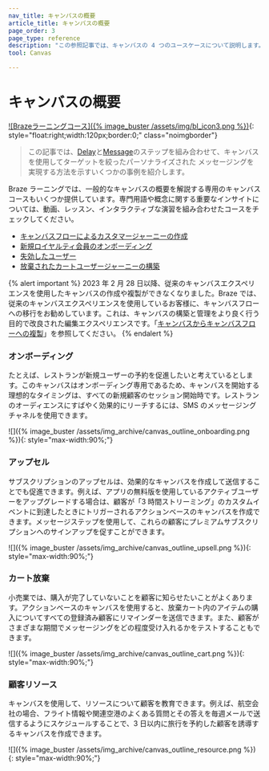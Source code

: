 ```yaml
---
nav_title: キャンバスの概要
article_title: キャンバスの概要
page_order: 3
page_type: reference
description: "この参照記事では、キャンバスの 4 つのユースケースについて説明します。"
tool: Canvas

---
```


# キャンバスの概要

[![Brazeラーニングコース]({% image_buster /assets/img/bl_icon3.png %})](https://learning.braze.com/page/courses){: style="float:right;width:120px;border:0;" class="noimgborder"}

> この記事では、[Delay]({{site.baseurl}}/user_guide/engagement_tools/canvas/canvas_components/delay_step/)と[Message]({{site.baseurl}}/user_guide/engagement_tools/canvas/canvas_components/message_step/)のステップを組み合わせて、キャンバスを使用してターゲットを絞ったパーソナライズされた メッセージングを実現する方法を示すいくつかの事例を紹介します。

Braze ラーニングでは、一般的なキャンバスの概要を解説する専用のキャンバスコースもいくつか提供しています。専門用語や概念に関する重要なインサイトについては、動画、レッスン、インタラクティブな演習を組み合わせたコースをチェックしてください。 
- [キャンバスフローによるカスタマージャーニーの作成](https://learning.braze.com/create-customer-journeys-with-canvas-flow)
- [新規ロイヤルティ会員のオンボーディング](https://learning.braze.com/new-loyalty-member-onboarding)
- [失効したユーザー](https://learning.braze.com/lapsing-users)
- [放棄されたカートユーザージャーニーの構築](https://learning.braze.com/build-an-abandoned-cart-user-journey)

{% alert important %}
2023 年 2 月 28 日以降、従来のキャンバスエクスペリエンスを使用したキャンバスの作成や複製ができなくなりました。Braze では、従来のキャンバスエクスペリエンスを使用しているお客様に、キャンバスフローへの移行をお勧めしています。これは、キャンバスの構築と管理をより良く行う目的で改良された編集エクスペリエンスです。「[キャンバスからキャンバスフローへの複製]({{site.baseurl}}/user_guide/engagement_tools/canvas/managing_canvases/cloning_canvases/)」を参照してください。
{% endalert %}

### オンボーディング

たとえば、レストランが新規ユーザーの予約を促進したいと考えているとします。このキャンバスはオンボーディング専用であるため、キャンバスを開始する理想的なタイミングは、すべての新規顧客のセッション開始時です。レストランのオーディエンスにすばやく効果的にリーチするには、SMS のメッセージングチャネルを使用できます。

![]({% image_buster /assets/img_archive/canvas_outline_onboarding.png %}){: style="max-width:90%;"}

### アップセル

サブスクリプションのアップセルは、効果的なキャンバスを作成して送信することでも促進できます。例えば、アプリの無料版を使用しているアクティブユーザーをアップグレードする場合は、顧客が「3 時間ストリーミング」のカスタムイベントに到達したときにトリガーされるアクションベースのキャンバスを作成できます。メッセージステップを使用して、これらの顧客にプレミアムサブスクリプションへのサインアップを促すことができます。

![]({% image_buster /assets/img_archive/canvas_outline_upsell.png %}){: style="max-width:90%;"}

### カート放棄

小売業では、購入が完了していないことを顧客に知らせたいことがよくあります。アクションベースのキャンバスを使用すると、放棄カート内のアイテムの購入についてすべての登録済み顧客にリマインダーを送信できます。また、顧客がさまざまな期間でメッセージングをどの程度受け入れるかをテストすることもできます。

![]({% image_buster /assets/img_archive/canvas_outline_cart.png %}){: style="max-width:90%;"}

### 顧客リソース

キャンバスを使用して、リソースについて顧客を教育できます。例えば、航空会社の場合、フライト情報や関連空港のよくある質問とその答えを毎週メールで送信するようにスケジュールすることで、3 日以内に旅行を予約した顧客を誘導するキャンバスを作成できます。

![]({% image_buster /assets/img_archive/canvas_outline_resource.png %}){: style="max-width:90%;"}
